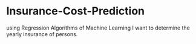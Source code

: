 # Insurance-Cost-Prediction
using Regression Algorithms of Machine Learning I want to determine the yearly insurance of persons.

